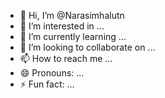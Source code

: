 - 👋 Hi, I’m @Narasimhalutn
- 👀 I’m interested in ...
- 🌱 I’m currently learning ...
- 💞️ I’m looking to collaborate on ...
- 📫 How to reach me ...
- 😄 Pronouns: ...
- ⚡ Fun fact: ...

<!---
Narasimhalutn/Narasimhalutn is a ✨ special ✨ repository because its `README.md` (this file) appears on your GitHub profile.
You can click the Preview link to take a look at your changes.
--->
